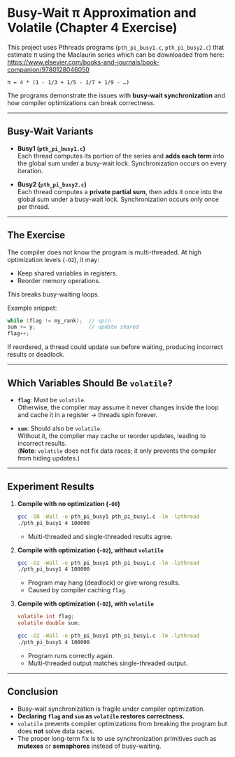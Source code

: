 # Busy-Wait π Approximation and Volatile (Chapter 4 Exercise)

This project uses Pthreads programs (`pth_pi_busy1.c`, `pth_pi_busy2.c`) that estimate π using the Maclaurin series which can be downloaded from here: https://www.elsevier.com/books-and-journals/book-companion/9780128046050

```
π = 4 * (1 - 1/3 + 1/5 - 1/7 + 1/9 - …)
```

The programs demonstrate the issues with **busy-wait synchronization** and how compiler optimizations can break correctness.

---

## Busy-Wait Variants

- **Busy1 (`pth_pi_busy1.c`)**  
  Each thread computes its portion of the series and **adds each term** into the global sum under a busy-wait lock. Synchronization occurs on every iteration.

- **Busy2 (`pth_pi_busy2.c`)**  
  Each thread computes a **private partial sum**, then adds it once into the global sum under a busy-wait lock. Synchronization occurs only once per thread.

---

## The Exercise

The compiler does not know the program is multi-threaded. At high optimization levels (`-O2`), it may:
- Keep shared variables in registers.
- Reorder memory operations.

This breaks busy-waiting loops.  

Example snippet:

```c
while (flag != my_rank);  // spin
sum += y;                 // update shared
flag++;
```

If reordered, a thread could update `sum` before waiting, producing incorrect results or deadlock.

---

## Which Variables Should Be `volatile`?

- **`flag`**: Must be `volatile`.  
  Otherwise, the compiler may assume it never changes inside the loop and cache it in a register → threads spin forever.

- **`sum`**: Should also be `volatile`.  
  Without it, the compiler may cache or reorder updates, leading to incorrect results.  
  (**Note**: `volatile` does not fix data races; it only prevents the compiler from hiding updates.)

---

## Experiment Results

1. **Compile with no optimization (`-O0`)**
   ```bash
   gcc -O0 -Wall -o pth_pi_busy1 pth_pi_busy1.c -lm -lpthread
   ./pth_pi_busy1 4 100000
   ```
   - Multi-threaded and single-threaded results agree.

2. **Compile with optimization (`-O2`), without `volatile`**
   ```bash
   gcc -O2 -Wall -o pth_pi_busy1 pth_pi_busy1.c -lm -lpthread
   ./pth_pi_busy1 4 100000
   ```
   - Program may hang (deadlock) or give wrong results.  
   - Caused by compiler caching `flag`.

3. **Compile with optimization (`-O2`), with `volatile`**
   ```c
   volatile int flag;
   volatile double sum;
   ```
   ```bash
   gcc -O2 -Wall -o pth_pi_busy1 pth_pi_busy1.c -lm -lpthread
   ./pth_pi_busy1 4 100000
   ```
   - Program runs correctly again.  
   - Multi-threaded output matches single-threaded output.

---

## Conclusion

- Busy-wait synchronization is fragile under compiler optimization.  
- **Declaring `flag` and `sum` as `volatile` restores correctness.**  
- `volatile` prevents compiler optimizations from breaking the program but does **not** solve data races.  
- The proper long-term fix is to use synchronization primitives such as **mutexes** or **semaphores** instead of busy-waiting.
